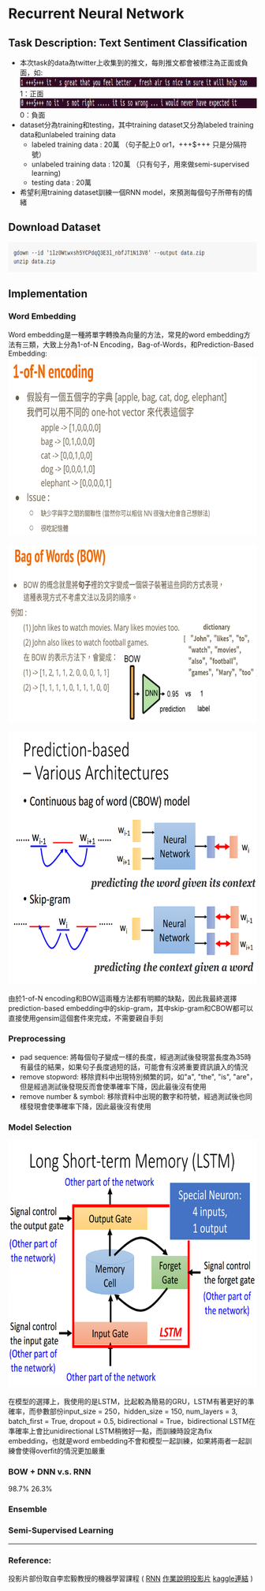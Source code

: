# Recurrent Neural Network
## Task Description: Text Sentiment Classification
* 本次task的data為twitter上收集到的推文，每則推文都會被標注為正面或負面，如:
 <img src="images/data_1.png" width=1300 height=20 /> <br>
 1：正面 <br>
<img src="images/data_0.png" width=1300 height=20 /> <br>
0：負面 <br>
* dataset分為training和testing，其中training dataset又分為labeled training data和unlabeled training data
  * labeled training data    : 20萬 （句子配上0 or1，+++$+++ 只是分隔符號）
  * unlabeled training data  : 120萬 （只有句子，用來做semi-supervised learning)
  * testing data             : 20萬
* 希望利用training dataset訓練一個RNN model，來預測每個句子所帶有的情緒
## Download Dataset
<img src="images/dataset.png" width=700 height=60 /> <br>
## Implementation
### Word Embedding
Word embedding是一種將單字轉換為向量的方法，常見的word embedding方法有三類，大致上分為1-of-N Encoding，Bag-of-Words，和Prediction-Based Embedding: <br>
<img src="images/1-of-N.png" width=720 height=360 /> <br>
<br>
<img src="images/BOW.png" width=720 height=360 /> <br>
<br>
<img src="images/prediction-based.png" width=720 height=510 /> <br>
<br>
由於1-of-N encoding和BOW這兩種方法都有明顯的缺點，因此我最終選擇prediction-based embedding中的skip-gram，其中skip-gram和CBOW都可以直接使用gensim這個套件來完成，不需要親自手刻
### Preprocessing
* pad sequence: 將每個句子變成一樣的長度，經過測試後發現當長度為35時有最佳的結果，如果句子長度過短的話，可能會有沒將重要資訊讀入的情況
* remove stopword: 移除資料中出現特別頻繁的詞，如"a", "the", "is", "are"，但是經過測試後發現反而會使準確率下降，因此最後沒有使用
* remove number & symbol: 移除資料中出現的數字和符號，經過測試後也同樣發現會使準確率下降，因此最後沒有使用
### Model Selection
<img src="images/lstm.png" width=700 height=500 /> <br>
<br>
在模型的選擇上，我使用的是LSTM，比起較為簡易的GRU，LSTM有著更好的準確率，而參數部份input_size = 250，hidden_size = 150, num_layers = 3, batch_first = True, dropout = 0.5, bidirectional = True，bidirectional LSTM在準確率上會比unidirectional LSTM稍微好一點，而訓練時設定為fix embedding，也就是word embedding不會和模型一起訓練，如果將兩者一起訓練會使得overfit的情況更加嚴重
### BOW + DNN v.s. RNN
98.7% 26.3%
### Ensemble
### Semi-Supervised Learning


---
### Reference:
投影片部份取自李宏毅教授的機器學習課程 (
[RNN](http://speech.ee.ntu.edu.tw/~tlkagk/courses/ML_2016/Lecture/RNN%20(v2).pdf)
[作業說明投影片](https://docs.google.com/presentation/d/1W5-D0hqchrkVgQxwNLBDlydamCHx5yetzmwbUiksBAA/edit#slide=id.g7cd4f194f5_2_151)
[kaggle連結](https://www.kaggle.com/c/ml2020spring-hw4) )
